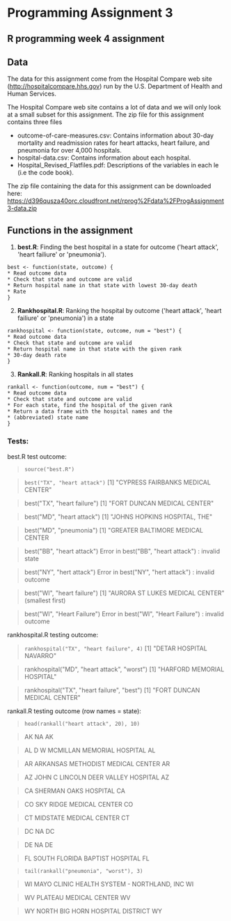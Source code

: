 # Programming Assignment 3
## R programming week 4 assignment

## Data

The data for this assignment come from the Hospital Compare web site (http://hospitalcompare.hhs.gov)
run by the U.S. Department of Health and Human Services.

The  Hospital  Compare  web  site  contains  a  lot  of  data  and  we  will  only  look  at  a  small  subset  for  this
assignment.  The zip  file for this assignment contains three files
* outcome-of-care-measures.csv: Contains information about 30-day mortality and readmission rates
for heart attacks, heart failure, and pneumonia for over 4,000 hospitals.
* hospital-data.csv:  Contains information about each hospital.
* Hospital_Revised_Flatfiles.pdf:  Descriptions of the variables in each  le (i.e the code book).

The zip file containing the data for this assignment can be downloaded here:
https://d396qusza40orc.cloudfront.net/rprog%2Fdata%2FProgAssignment3-data.zip
   
## Functions in the assignment

1. **best.R**: Finding the best hospital in a state for outcome ('heart attack', 'heart failiure' or 'pneumonia').
 ```{r}
best <- function(state, outcome) {
* Read outcome data
* Check that state and outcome are valid
* Return hospital name in that state with lowest 30-day death
* Rate
} 
```

2. **Rankhospital.R**: Ranking the hospital by outcome ('heart attack', 'heart failiure' or 'pneumonia') in a state
 ```{r}
rankhospital <- function(state, outcome, num = "best") {
* Read outcome data
* Check that state and outcome are valid
* Return hospital name in that state with the given rank
* 30-day death rate
}
```

3. **Rankall.R**: Ranking hospitals in all states
 ```{r}
rankall <- function(outcome, num = "best") {
* Read outcome data
* Check that state and outcome are valid
* For each state, find the hospital of the given rank
* Return a data frame with the hospital names and the
* (abbreviated) state name
}
```


### Tests: 
best.R
test outcome:
 > `source("best.R")`

 > `best("TX", "heart attack")`
 [1] "CYPRESS FAIRBANKS MEDICAL CENTER"

 > best("TX", "heart failure")
 [1] "FORT DUNCAN MEDICAL CENTER"

 > best("MD", "heart attack")
 [1] "JOHNS HOPKINS HOSPITAL, THE"

 > best("MD", "pneumonia")
 [1] "GREATER BALTIMORE MEDICAL CENTER

 > best("BB", "heart attack")
 Error in best("BB", "heart attack") : invalid state

 > best("NY", "hert attack")
 Error in best("NY", "hert attack") : invalid outcome

 > best("WI", "heart failure")
 [1] "AURORA ST LUKES MEDICAL CENTER" (smallest first)

 > best("WI", "Heart Failure")
 Error in best("WI", "Heart Failure") : invalid outcome

   
rankhospital.R
testing outcome:

 > `rankhospital("TX", "heart failure", 4)`
 [1] "DETAR HOSPITAL NAVARRO"

 > rankhospital("MD", "heart attack", "worst")
 [1] "HARFORD MEMORIAL HOSPITAL"

 > rankhospital("TX", "heart failure", "best")
 [1] "FORT DUNCAN MEDICAL CENTER"

   
rankall.R
testing outcome (row names = state):

 > `head(rankall("heart attack", 20), 10)`


 >  AK                                NA    AK

> AL      D W MCMILLAN MEMORIAL HOSPITAL    AL

> AR   ARKANSAS METHODIST MEDICAL CENTER    AR

> AZ JOHN C LINCOLN DEER VALLEY HOSPITAL    AZ

> CA               SHERMAN OAKS HOSPITAL    CA

> CO            SKY RIDGE MEDICAL CENTER    CO

> CT             MIDSTATE MEDICAL CENTER    CT

> DC                                NA    DC

> DE                                NA    DE

> FL      SOUTH FLORIDA BAPTIST HOSPITAL    FL

   

 >`tail(rankall("pneumonia", "worst"), 3)`


> WI MAYO CLINIC HEALTH SYSTEM - NORTHLAND, INC    WI

> WV                     PLATEAU MEDICAL CENTER    WV

> WY           NORTH BIG HORN HOSPITAL DISTRICT    WY



 

